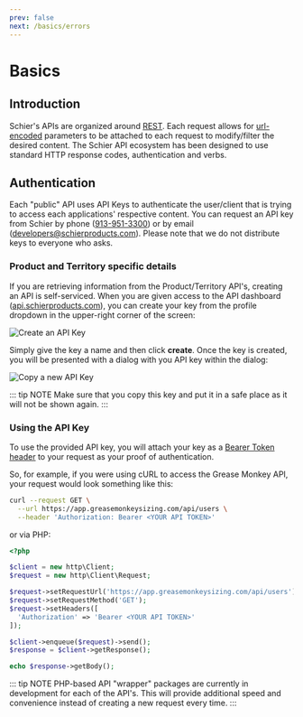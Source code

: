 ```yaml
---
prev: false
next: /basics/errors
---
```


# Basics

## Introduction

Schier's APIs are organized around [REST](https://en.wikipedia.org/wiki/Representational_state_transfer). Each request allows for [url-encoded](https://www.w3schools.com/tags/ref_urlencode.ASP) parameters to be attached to each request to modify/filter the desired content. The Schier API ecosystem has been designed to use standard HTTP response codes, authentication and verbs.

## Authentication

Each "public" API uses API Keys to authenticate the user/client that is trying to access each applications' respective content. You can request an API key from Schier by phone ([913-951-3300](tel://9139513300)) or by email ([developers@schierproducts.com](mailto:developers@schierproducts.com)). Please note that we do not distribute keys to everyone who asks.

### Product and Territory specific details

If you are retrieving information from the Product/Territory API's, creating an API is self-serviced. When you are given access to the API dashboard ([api.schierproducts.com](https://api.schierproducts.com)), you can create your key from the profile dropdown in the upper-right corner of the screen:

<img :src="$withBase('/assets/img/screenshots/creating-api-key.png')" alt="Create an API Key">

Simply give the key a name and then click **create**. Once the key is created, you will be presented with a dialog with you API key within the dialog:

<img :src="$withBase('/assets/img/screenshots/copy-api-key.png')" alt="Copy a new API Key">

::: tip NOTE
Make sure that you copy this key and put it in a safe place as it will not be shown again.
:::

### Using the API Key

To use the provided API key, you will attach your key as a [Bearer Token header](https://www.loginradius.com/blog/async/everything-you-want-to-know-about-authorization-headers/) to your request as your proof of authentication.

So, for example, if you were using cURL to access the Grease Monkey API, your request would look something like this:

```bash
curl --request GET \
  --url https://app.greasemonkeysizing.com/api/users \
  --header 'Authorization: Bearer <YOUR API TOKEN>'
```

or via PHP:

```php
<?php

$client = new http\Client;
$request = new http\Client\Request;

$request->setRequestUrl('https://app.greasemonkeysizing.com/api/users');
$request->setRequestMethod('GET');
$request->setHeaders([
  'Authorization' => 'Bearer <YOUR API TOKEN>'
]);

$client->enqueue($request)->send();
$response = $client->getResponse();

echo $response->getBody();
```

::: tip NOTE
PHP-based API "wrapper" packages are currently in development for each of the API's. This will provide additional speed and convenience instead of creating a new request every time.
:::